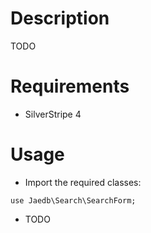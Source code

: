 # Description

TODO


# Requirements

* SilverStripe 4


# Usage

* Import the required classes:
```
use Jaedb\Search\SearchForm;
```
* TODO